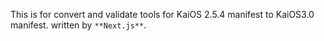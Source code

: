 This is for convert and validate tools for KaiOS 2.5.4 manifest to KaiOS3.0 manifest. written by `**Next.js**`.
